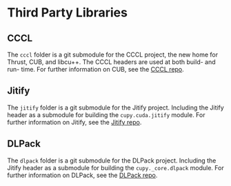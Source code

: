 # Third Party Libraries

## CCCL

The `cccl` folder is a git submodule for the CCCL project, the new home for Thrust, CUB, and
libcu++. The CCCL headers are used at both build- and run- time.
For further information on CUB, see the [CCCL repo](https://github.com/NVIDIA/cccl).

## Jitify

The `jitify` folder is a git submodule for the Jitify project.
Including the Jitify header as a submodule for building the `cupy.cuda.jitify` module.
For further information on Jitify, see the [Jitify repo](https://github.com/NVIDIA/jitify).

## DLPack

The `dlpack` folder is a git submodule for the DLPack project.
Including the Jitify header as a submodule for building the `cupy._core.dlpack` module.
For further information on DLPack, see the [DLPack repo](https://github.com/dmlc/dlpack).

